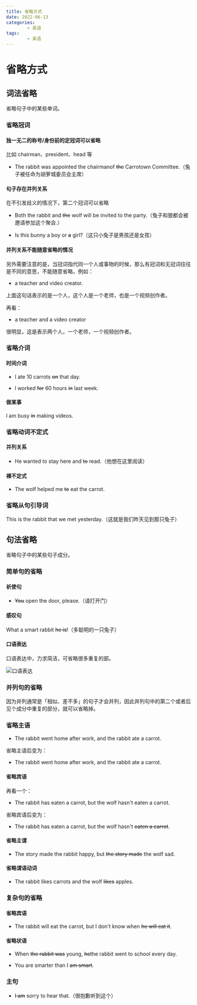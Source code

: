 ```yaml
---
title: 省略方式
date: 2022-06-13
categories:
        - 英语
tags:
        - 英语
---
```


# 省略方式

## 词法省略

省略句子中的某些单词。

### 省略冠词

#### 独一无二的称号/身份前的定冠词可以省略

比如 chairman、president、head 等

- The rabbit was appointed the chairmanof ~~the~~ Carrotown Committee.（兔子被任命为胡萝城委员会主席）

#### 句子存在并列关系

在不引发歧义的情况下，第二个冠词可以省略

- Both the rabbit and ~~the~~ wolf will be invited to the party.（兔子和狼都会被邀请参加这个聚会.）

- Is this bunny a boy or ~~a~~ girl?（这只小兔子是男孩还是女孩）

#### 并列关系不能随意省略的情况

另外需要注意的是，当冠词指代同一个人或事物的时候，那么有冠词和无冠词往往是不同的意思，不能随意省略，例如：

- a teacher and video creator.

上面这句话表示的是一个人，这个人是一个老师，也是一个视频创作者。

再看：

- a teacher and a video creator

很明显，这是表示两个人，一个老师，一个视频创作者。

### 省略介词

#### 时间介词

- I ate 10 carrots ~~on~~ that day.

- l worked ~~for~~ 60 hours ~~in~~ last week.

#### 做某事

l am busy ~~in~~ making videos.

### 省略动词不定式

#### 并列关系

- He wanted to stay here and ~~to~~ read.（他想在这里阅读）

#### 裸不定式

- The wolf helped me ~~to~~ eat the carrot.

### 省略从句引导词

This is the rabbit that we met yesterday.（这就是我们昨天见到那只兔子）

## 句法省略

省略句子中的某些句子成分。

### 简单句的省略

#### 祈使句

- ~~You~~ open the door, please.（请打开门）

#### 感叹句

What a smart rabbit ~~he is~~!（多聪明的一只兔子）

#### 口语表达

口语表达中，力求简洁，可省略很多重复的部。

![口语表达](https://gallery.yxzi.xyz/galleries/2022/09/10/%E5%8F%A3%E8%AF%AD%E8%A1%A8%E8%BE%BE.png)

### 并列句的省略

因为并列通常是「相似、差不多」的句子才会并列，因此并列句中的第二个或者后见个成分中重复的部分，就可以省略掉。

### 省略主语

- The rabbit went home after work, and the rabbit ate a carrot.

省略主语后变为：

- The rabbit went home after work, and the rabbit ate a carrot.

#### 省略宾语

再看一个：

- The rabbit has eaten a carrot, but the wolf hasn't eaten a carrot.

省略宾语后变为：

- The rabbit has eaten a carrot, but the wolf hasn't ~~eaten a carrot~~.

#### 省略主谓

- The story made the rabbit happy, but ~~the story made~~ the wolf sad.

#### 省略谓语动词

- The rabbit likes carrots and the wolf ~~likes~~ apples.

### 复杂句的省略

#### 省略宾语

- The rabbit will eat the carrot, but I don't know when ~~he will eat it~~.

#### 省略状语

- When ~~the rabbit was~~ young, ~~he~~the rabbit went to school every day.

- You are smarter than I ~~am smart~~.

### 主句

- ~~I am~~ sorry to hear that.（很抱歉听到这个）
